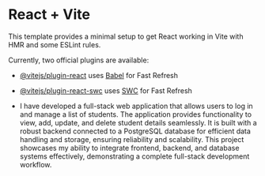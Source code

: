 # React + Vite

This template provides a minimal setup to get React working in Vite with HMR and some ESLint rules.

Currently, two official plugins are available:

- [@vitejs/plugin-react](https://github.com/vitejs/vite-plugin-react/blob/main/packages/plugin-react/README.md) uses [Babel](https://babeljs.io/) for Fast Refresh
- [@vitejs/plugin-react-swc](https://github.com/vitejs/vite-plugin-react-swc) uses [SWC](https://swc.rs/) for Fast Refresh

- I have developed a full-stack web application that allows users to log in and manage a list of students. The application provides functionality to view, add, update, and delete student details seamlessly. It is built with a robust backend connected to a PostgreSQL database for efficient data handling and storage, ensuring reliability and scalability.  This project showcases my ability to integrate frontend, backend, and database systems effectively, demonstrating a complete full-stack development workflow.


